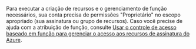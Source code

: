 Para executar a criação de recursos e o gerenciamento de função necessários, sua conta precisa de permissões "Proprietário" no escopo apropriado (sua assinatura ou grupo de recursos). Caso você precise de ajuda com a atribuição de função, consulte [Usar o controle de acesso baseado em função para gerenciar o acesso aos recursos de assinatura do Azure](../articles/active-directory/role-based-access-control-configure.md).

